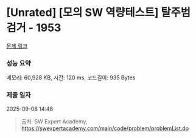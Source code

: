 # [Unrated] [모의 SW 역량테스트] 탈주범 검거 - 1953 

[문제 링크](https://swexpertacademy.com/main/code/problem/problemDetail.do?contestProbId=AV5PpLlKAQ4DFAUq) 

### 성능 요약

메모리: 60,928 KB, 시간: 120 ms, 코드길이: 935 Bytes

### 제출 일자

2025-09-08 14:48



> 출처: SW Expert Academy, https://swexpertacademy.com/main/code/problem/problemList.do